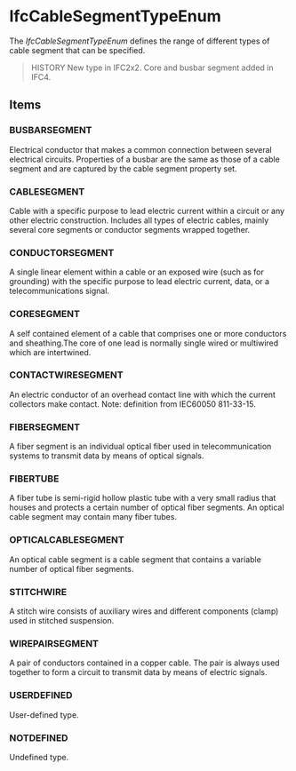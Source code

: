 # IfcCableSegmentTypeEnum

The _IfcCableSegmentTypeEnum_ defines the range of different types of cable segment that can be specified.<!-- end of definition -->

> HISTORY New type in IFC2x2. Core and busbar segment added in IFC4.

## Items

### BUSBARSEGMENT
Electrical conductor that makes a common connection between several electrical circuits. Properties of a busbar are the same as those of a cable segment and are captured by the cable segment property set.

### CABLESEGMENT
Cable with a specific purpose to lead electric current within a circuit or any other electric construction. Includes all types of electric cables, mainly several core segments or conductor segments wrapped together.

### CONDUCTORSEGMENT
A single linear element within a cable or an exposed wire (such as for grounding) with the specific purpose to lead electric current, data, or a telecommunications signal.

### CORESEGMENT
A self contained element of a cable that comprises one or more conductors and sheathing.The core of one lead is normally single wired or multiwired which are intertwined.

### CONTACTWIRESEGMENT
An electric conductor of an overhead contact line with which the current collectors make contact.
Note: definition from IEC60050 811-33-15.

### FIBERSEGMENT
A fiber segment is an individual optical fiber used in telecommunication systems to transmit data by means of optical signals.

### FIBERTUBE
A fiber tube is semi-rigid hollow plastic tube with a very small radius that houses and protects a certain number of optical fiber segments. An optical cable segment may contain many fiber tubes.

### OPTICALCABLESEGMENT
An optical cable segment is a cable segment that contains a variable number of optical fiber segments.

### STITCHWIRE
A stitch wire consists of auxiliary wires and different components (clamp) used in stitched suspension.

### WIREPAIRSEGMENT
A pair of conductors contained in a copper cable. The pair is always used together to form a circuit to transmit data by means of electric signals.

### USERDEFINED
User-defined type.

### NOTDEFINED
Undefined type.
